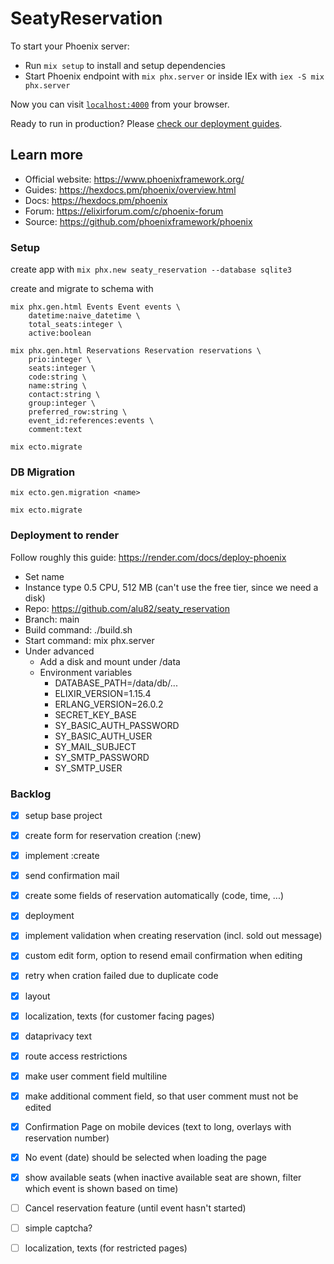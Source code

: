 # SeatyReservation

To start your Phoenix server:

  * Run `mix setup` to install and setup dependencies
  * Start Phoenix endpoint with `mix phx.server` or inside IEx with `iex -S mix phx.server`

Now you can visit [`localhost:4000`](http://localhost:4000) from your browser.

Ready to run in production? Please [check our deployment guides](https://hexdocs.pm/phoenix/deployment.html).

## Learn more

  * Official website: https://www.phoenixframework.org/
  * Guides: https://hexdocs.pm/phoenix/overview.html
  * Docs: https://hexdocs.pm/phoenix
  * Forum: https://elixirforum.com/c/phoenix-forum
  * Source: https://github.com/phoenixframework/phoenix


### Setup
create app with ```mix phx.new seaty_reservation --database sqlite3```

create and migrate to schema with
```
mix phx.gen.html Events Event events \
    datetime:naive_datetime \
    total_seats:integer \
    active:boolean

mix phx.gen.html Reservations Reservation reservations \
    prio:integer \
    seats:integer \
    code:string \
    name:string \
    contact:string \
    group:integer \
    preferred_row:string \
    event_id:references:events \
    comment:text

mix ecto.migrate
```

### DB Migration
```
mix ecto.gen.migration <name>

mix ecto.migrate
```

### Deployment to render
Follow roughly this guide: https://render.com/docs/deploy-phoenix
- Set name
- Instance type 0.5 CPU, 512 MB (can't use the free tier, since we need a disk)
- Repo: https://github.com/alu82/seaty_reservation
- Branch: main
- Build command: ./build.sh
- Start command: mix phx.server
- Under advanced
  - Add a disk and mount under /data
  - Environment variables
    - DATABASE_PATH=/data/db/...
    - ELIXIR_VERSION=1.15.4
    - ERLANG_VERSION=26.0.2
    - SECRET_KEY_BASE
    - SY_BASIC_AUTH_PASSWORD
    - SY_BASIC_AUTH_USER
    - SY_MAIL_SUBJECT
    - SY_SMTP_PASSWORD
    - SY_SMTP_USER

### Backlog
- [x] setup base project
- [x] create form for reservation creation (:new)
- [x] implement :create
- [x] send confirmation mail
- [x] create some fields of reservation automatically (code, time, ...)
- [x] deployment
- [x] implement validation when creating reservation (incl. sold out message)
- [x] custom edit form, option to resend email confirmation when editing
- [x] retry when cration failed due to duplicate code
- [x] layout
- [x] localization, texts (for customer facing pages)
- [x] dataprivacy text
- [x] route access restrictions
- [x] make user comment field multiline
- [x] make additional comment field, so that user comment must not be edited
- [x] Confirmation Page on mobile devices (text to long, overlays with reservation number)
- [x] No event (date) should be selected when loading the page
- [x] show available seats (when inactive available seat are shown, filter which event is shown based on time)
- [ ] Cancel reservation feature (until event hasn't started)
- [ ] simple captcha?
- [ ] localization, texts (for restricted pages)
 